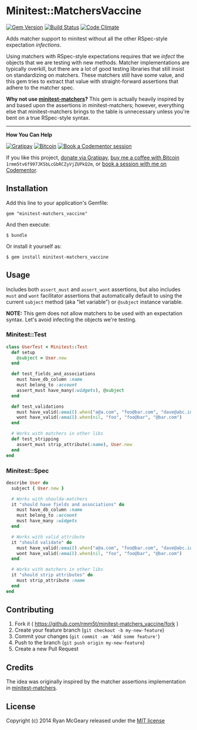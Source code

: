 # Minitest::MatchersVaccine

[![Gem Version](http://img.shields.io/gem/v/minitest-matchers_vaccine.svg)](https://rubygems.org/gems/minitest-matchers_vaccine) [![Build Status](https://secure.travis-ci.org/rmm5t/minitest-matchers_vaccine.svg)](http://travis-ci.org/rmm5t/minitest-matchers_vaccine) [![Code Climate](http://img.shields.io/codeclimate/github/rmm5t/minitest-matchers_vaccine.svg)](https://codeclimate.com/github/rmm5t/minitest-matchers_vaccine)

Adds matcher support to minitest without all the other RSpec-style expectation
_infections_.

Using matchers with RSpec-style expectations requires that we _infect_ the
objects that we are testing with new methods. Matcher implementations are
typically overkill, but there are a lot of good testing libraries that still
insist on standardizing on matchers. These matchers still have some value, and
this gem tries to extract that value with straight-forward assertions that
adhere to the matcher spec.

**Why not use
[minitest-matchers](https://github.com/wojtekmach/minitest-matchers)?** This
gem is actually heavily inspired by and based upon the assertions in
minitest-matchers; however, everything else that minitest-matchers brings to
the table is unnecessary unless you're bent on a true RSpec-style syntax.

---

**How You Can Help**

[![Gratipay](http://img.shields.io/gratipay/rmm5t.svg)][gratipay]
[![Bitcoin](http://img.shields.io/badge/bitcoin-buy%20me%20a%20coffee-brightgreen.svg)][bitcoin]
[![Book a Codementor session](http://img.shields.io/badge/codementor-book%20a%20session-orange.svg)][codementor]

If you like this project, [donate via Gratipay][gratipay], [buy me a coffee with Bitcoin][bitcoin] `1rmm5tv6f997JK5bLcGbRCZyVjZUPkQ2m`, or [book a session with me on Codementor][codementor].<br>

[gratipay]: https://gratipay.com/rmm5t/ "Donate to rmm5t for open source!"
[bitcoin]: bitcoin:1rmm5tv6f997JK5bLcGbRCZyVjZUPkQ2m?amount=0.01&label=Coffee%20to%20rmm5t%20for%20Open%20Source "Buy rmm5t a coffee for open source!"
[codementor]: https://www.codementor.io/rmm5t?utm_campaign=profile&utm_source=button-rmm5t&utm_medium=shields "Book a session with rmm5t on Codementor!"

## Installation

Add this line to your application's Gemfile:

    gem "minitest-matchers_vaccine"

And then execute:

    $ bundle

Or install it yourself as:

    $ gem install minitest-matchers_vaccine

## Usage

Includes both `assert_must` and `assert_wont` assertions, but also includes
`must` and `wont` facilitator assertions that automatically default to using
the current `subject` method (aka "let variable") or `@subject` instance
variable.

**NOTE:** This gem does not allow matchers to be used with an expectation
  syntax. Let's avoid infecting the objects we're testing.

### Minitest::Test

```ruby
class UserTest < Minitest::Test
  def setup
    @subject = User.new
  end

  def test_fields_and_associations
    must have_db_column :name
    must belong_to :account
    assert_must have_many(:widgets), @subject
  end

  def test_validations
    must have_valid(:email).when("a@a.com", "foo@bar.com", "dave@abc.io")
    wont have_valid(:email).when(nil, "foo", "foo@bar", "@bar.com")
  end

  # Works with matchers in other libs
  def test_stripping
    assert_must strip_attribute(:name), User.new
  end
end
```

### Minitest::Spec

```ruby
describe User do
  subject { User.new }

  # Works with shoulda-matchers
  it "should have fields and associations" do
    must have_db_column :name
    must belong_to :account
    must have_many :widgets
  end

  # Works with valid_attribute
  it "should validate" do
    must have_valid(:email).when("a@a.com", "foo@bar.com", "dave@abc.io")
    wont have_valid(:email).when(nil, "foo", "foo@bar", "@bar.com")
  end

  # Works with matchers in other libs
  it "should strip attributes" do
    must strip_attribute :name
  end
end
```

## Contributing

1. Fork it ( https://github.com/rmm5t/minitest-matchers_vaccine/fork )
2. Create your feature branch (`git checkout -b my-new-feature`)
3. Commit your changes (`git commit -am 'Add some feature'`)
4. Push to the branch (`git push origin my-new-feature`)
5. Create a new Pull Request

## Credits

The idea was originally inspired by the matcher assertions implementation in
[minitest-matchers](https://github.com/wojtekmach/minitest-matchers).

## License

Copyright (c) 2014 Ryan McGeary released under the [MIT
license](http://en.wikipedia.org/wiki/MIT_License)
